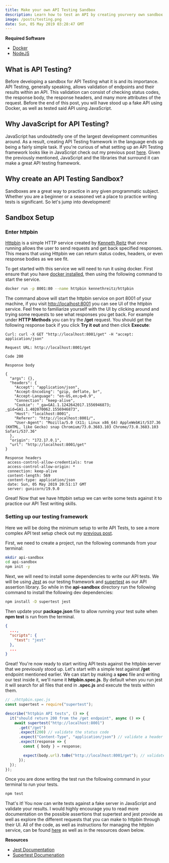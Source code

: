 ```yaml
---
title: Make your own API Testing Sandbox
description: Learn how to test an API by creating yourvery own sandbox to practice testing
image: /posts/testing.png
date: Sun, 05 May 2019 03:28:47 GMT
---
```


**Required Software**

- [Docker](https://www.docker.com/get-started)
- [NodeJS](https://nodejs.org/en/)

## What is API Testing?

Before developing a sandbox for API Testing what it is and its importance. API Testing, generally speaking, allows validation of endpoints and their results within an API. This validation can consist of checking status codes, the response body, the response headers, and many more attributes of the request. Before the end of this post, you will have stood up a fake API using Docker, as well as tested said API using JavaScript.

## Why JavaScript for API Testing?

JavaScript has undoubtedly one of the largest development communities around. As a result, creating API Testing framework in the language ends up being a fairly simple task. If you're curious of what setting up an API Testing framework looks like in JavaScript check out my previous post [here](/blog/posts/javascript-api-testing). Given the previously mentioned, JavaScript and the libraries that surround it can make a great API testing framework.

## Why create an API Testing Sandbox?

Sandboxes are a great way to practice in any given programmatic subject. Whether you are a beginner or a seasoned vet a place to practice writing tests is significant. So let's jump into development!

## Sandbox Setup

### Enter httpbin

[Httpbin](https://httpbin.org) is a simple HTTP service created by [Kenneth Reitz](https://www.kennethreitz.org/) that once running allows the user to send requests and get back specified responses. This means that using Httpbin we can return status codes, headers, or even response bodies as we see fit.

To get started with this service we will need to run it using docker. First ensure that you have [docker installed](https://www.docker.com/get-started), then using the following command to start the service.

```bash
docker run -p 8001:80 --name httpbin kennethreitz/httpbin
```

The command above will start the httpbin service on port 8001 of your machine, if you visit [http://localhost:8001](http://localhost:8001) you can see UI of the httpbin service. Feel free to familiarize yourself with the UI by clicking around and trying some requests to see what responses you get back. For example under **HTTP Methods** you can try the **/get** request. You should get the following response back if you click **Try it out** and then click **Execute**:

```
Curl: curl -X GET "http://localhost:8001/get" -H "accept: application/json"

Request URL: http://localhost:8001/get

Code 200

Response body

{
  "args": {},
  "headers": {
    "Accept": "application/json",
    "Accept-Encoding": "gzip, deflate, br",
    "Accept-Language": "en-US,en;q=0.9",
    "Connection": "keep-alive",
    "Cookie": "_ga=GA1.1.1242642017.1556946873; _gid=GA1.1.402070062.1556946873",
    "Host": "localhost:8001",
    "Referer": "http://localhost:8001/",
    "User-Agent": "Mozilla/5.0 (X11; Linux x86_64) AppleWebKit/537.36 (KHTML, like Gecko) snap Chromium/73.0.3683.103 Chrome/73.0.3683.103 Safari/537.36"
  },
  "origin": "172.17.0.1",
  "url": "http://localhost:8001/get"
}

Response headers
 access-control-allow-credentials: true
 access-control-allow-origin: *
 connection: keep-alive
 content-length: 569
 content-type: application/json
 date: Sun, 05 May 2019 20:51:17 GMT
 server: gunicorn/19.9.0
```

Great! Now that we have httpbin setup we can write some tests against it to practice our API Test writing skills.

### Setting up our testing framework

Here we will be doing the minimum setup to write API Tests, to see a more complex API test setup check out my [previous post](/blog/post/javascript-api-testing).

First, we need to create a project, run the following commands from your terminal:

```bash
mkdir api-sandbox
cd api-sandbox
npm init -y
```

Next, we will need to install some dependencies to write our API tests. We will be using [Jest](https://jestjs.io/) as our testing framework and [supertest](https://github.com/visionmedia/supertest) as our API assertion library. So while in the **api-sandbox** directory run the following command to install the following dev dependencies:

```bash
npm install -D supertest jest
```

Then update your **package.json** file to allow running your test suite when **npm test** is run from the terminal.

```json {3-5}
{
  ...,
  "scripts": {
    "test": "jest"
  },
  ...
}
```

Great! You're now ready to start writing API tests against the httpbin server that we previously stood up. Let's start with a simple test against **/get** endpoint mentioned earlier. We can start by making a **spec** file and writing our test inside it, we'll name it **httpbin.spec.js**. By default when you run jest it will search for all files that end in **.spec.js** and execute the tests within them.

```javascript
// ./httpbin.spec.js
const supertest = require("supertest");

describe("httpbin API tests", () => {
  it("should return 200 from the /get endpoint", async () => {
    await supertest("http://localhost:8001")
      .get("/get")
      .expect(200) // validate the status code
      .expect("Content-Type", "application/json") // validate a header
      .expect(response => {
        const { body } = response;

        expect(body.url).toBe("http://localhost:8001/get"); // validate the body contains a url property
      });
  });
});
```

Once you are done writing the test run the following command in your terminal to run your tests.

```bash
npm test
```

That's it! You now can write tests against a fake server in JavaScript and validate your results. I would highly encourage you to read more documentation on the possible assertions that supertest and jest provide as well as explore the different requests that you can make to httpbin through their UI. All of the code, as well as instructions for managing the httpbin service, can be found [here](https://github.com/softwarebywright/api-testing-sandbox) as well as in the resources down below.

**Resources**

- [Jest Documentation](https://jestjs.io/docs/en/getting-started.html)
- [Supertest Documenation](https://github.com/visionmedia/supertest)
